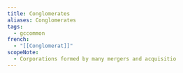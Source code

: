 ```yaml
---
title: Conglomerates
aliases: Conglomerates
tags:
  - gccommon
french:
  - "[[Conglomerat]]"
scopeNote:
  - Corporations formed by many mergers and acquisitio
---
```

